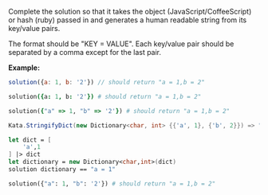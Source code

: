 Complete the solution so that it takes the object (JavaScript/CoffeeScript) or hash (ruby) passed in and generates a human readable string from its key/value pairs. 

The format should be "KEY = VALUE". Each key/value pair should be separated by a comma except for the last pair.

**Example:**
```javascript
solution({a: 1, b: '2'}) // should return "a = 1,b = 2"
```
```coffeescript
solution({a: 1, b: '2'}) # should return "a = 1,b = 2"
```
```ruby
solution({"a" => 1, "b" => '2'}) # should return "a = 1,b = 2"
```
```csharp
Kata.StringifyDict(new Dictionary<char, int> {{'a', 1}, {'b', 2}}) => "a = 1,b = 2";
```
```fsharp
let dict = [
    'a',1
] |> dict
let dictionary = new Dictionary<char,int>(dict)
solution dictionary == "a = 1"
```
```python
solution({"a": 1, "b": '2'}) # should return "a = 1,b = 2"
```